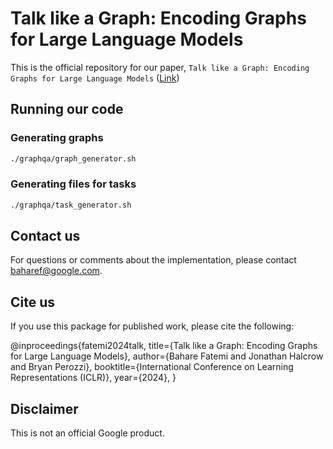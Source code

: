 # Talk like a Graph: Encoding Graphs for Large Language Models

This is the official repository for our paper, `Talk like a Graph: Encoding Graphs for Large Language Models` ([Link](https://arxiv.org/pdf/2310.04560.pdf))

## Running our code

### Generating graphs

```sh
./graphqa/graph_generator.sh
```

### Generating files for tasks

```sh
./graphqa/task_generator.sh
```

## Contact us

For questions or comments about the implementation, please contact baharef@google.com. 

## Cite us

If you use this package for published work, please cite the following:

@inproceedings{fatemi2024talk,
      title={Talk like a Graph: Encoding Graphs for Large Language Models}, 
      author={Bahare Fatemi and Jonathan Halcrow and Bryan Perozzi},
      booktitle={International Conference on Learning Representations (ICLR)},
      year={2024},
}

## Disclaimer

This is not an official Google product.

